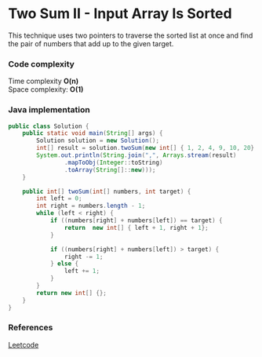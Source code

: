 #  Two Sum II - Input Array Is Sorted

This technique uses two pointers to traverse the sorted list at once and find the pair of numbers that add up to the given target.

### Code complexity
Time complexity **O(n)**\
Space complexity: **O(1)**

### Java implementation

``` Java
public class Solution {
    public static void main(String[] args) {
        Solution solution = new Solution();
        int[] result = solution.twoSum(new int[] { 1, 2, 4, 9, 10, 20}, 13); // Output = [3,4]
        System.out.println(String.join(",", Arrays.stream(result)
                .mapToObj(Integer::toString)
                .toArray(String[]::new)));
    }

    public int[] twoSum(int[] numbers, int target) {
        int left = 0;
        int right = numbers.length - 1;
        while (left < right) {
            if ((numbers[right] + numbers[left]) == target) {
                return  new int[] { left + 1, right + 1};
            }

            if ((numbers[right] + numbers[left]) > target) {
                right -= 1;
            } else {
                left += 1;
            }
        }
        return new int[] {};
    }
}
```

### References
[Leetcode](https://leetcode.com/problems/two-sum-ii-input-array-is-sorted)
